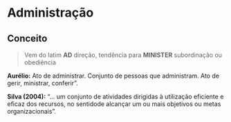# Administração

## Conceito
>Vem do latim **AD** direção, tendência para **MINISTER** subordinação ou obediência

**Aurélio:** Ato de administrar.
Conjunto de pessoas
que administram.
Ato de gerir,
ministrar, conferir”.

**Silva (2004):** “... um conjunto de
atividades dirigidas
à utilização eficiente
e eficaz dos recursos,
no sentidode alcançar
um ou mais objetivos ou
metas organizacionais”.
